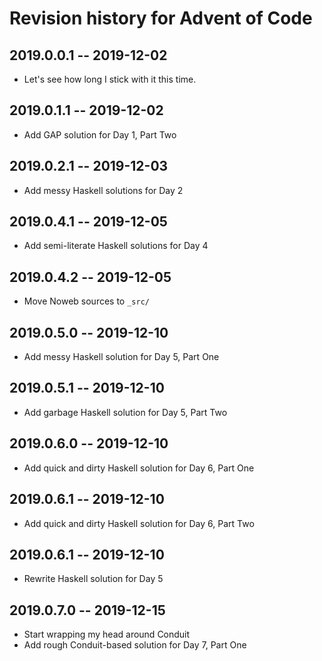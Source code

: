 # Revision history for Advent of Code

## 2019.0.0.1 -- 2019-12-02

* Let's see how long I stick with it this time.

## 2019.0.1.1 -- 2019-12-02

* Add GAP solution for Day 1, Part Two

## 2019.0.2.1 -- 2019-12-03

* Add messy Haskell solutions for Day 2

## 2019.0.4.1 -- 2019-12-05

* Add semi-literate Haskell solutions for Day 4

## 2019.0.4.2 -- 2019-12-05

* Move Noweb sources to `_src/`

## 2019.0.5.0 -- 2019-12-10

* Add messy Haskell solution for Day 5, Part One

## 2019.0.5.1 -- 2019-12-10

* Add garbage Haskell solution for Day 5, Part Two

## 2019.0.6.0 -- 2019-12-10

* Add quick and dirty Haskell solution for Day 6, Part One

## 2019.0.6.1 -- 2019-12-10

* Add quick and dirty Haskell solution for Day 6, Part Two

## 2019.0.6.1 -- 2019-12-10

* Rewrite Haskell solution for Day 5

## 2019.0.7.0 -- 2019-12-15

* Start wrapping my head around Conduit
* Add rough Conduit-based solution for Day 7, Part One
